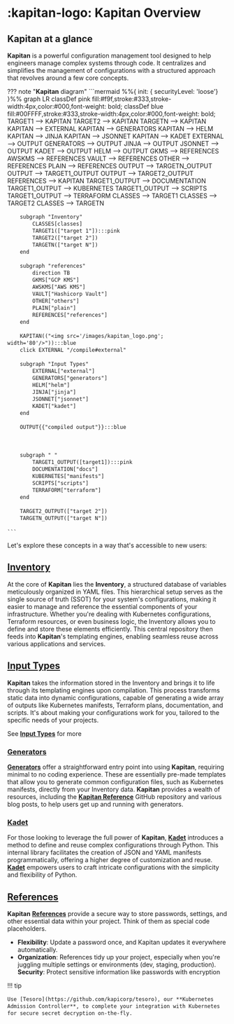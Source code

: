 # :kapitan-logo: **Kapitan Overview**

## **Kapitan** at a glance

**Kapitan** is a powerful configuration management tool designed to help engineers manage complex systems through code. It centralizes and simplifies the management of configurations with a structured approach that revolves around a few core concepts. 

??? note "**Kapitan** diagram"
    ```mermaid
    %%{ init: { securityLevel: 'loose'} }%%
    graph LR
        classDef pink fill:#f9f,stroke:#333,stroke-width:4px,color:#000,font-weight: bold;
        classDef blue fill:#00FFFF,stroke:#333,stroke-width:4px,color:#000,font-weight: bold;
        TARGET1 --> KAPITAN
        TARGET2 --> KAPITAN
        TARGETN --> KAPITAN
        KAPITAN --> EXTERNAL
        KAPITAN --> GENERATORS
        KAPITAN --> HELM
        KAPITAN --> JINJA
        KAPITAN --> JSONNET
        KAPITAN --> KADET
        EXTERNAL --> OUTPUT
        GENERATORS --> OUTPUT
        JINJA --> OUTPUT
        JSONNET --> OUTPUT
        KADET --> OUTPUT
        HELM --> OUTPUT
        GKMS --> REFERENCES
        AWSKMS --> REFERENCES
        VAULT --> REFERENCES
        OTHER --> REFERENCES
        PLAIN --> REFERENCES
        OUTPUT --> TARGETN_OUTPUT
        OUTPUT --> TARGET1_OUTPUT 
        OUTPUT --> TARGET2_OUTPUT 
        REFERENCES --> KAPITAN
        TARGET1_OUTPUT --> DOCUMENTATION 
        TARGET1_OUTPUT --> KUBERNETES
        TARGET1_OUTPUT --> SCRIPTS 
        TARGET1_OUTPUT --> TERRAFORM
        CLASSES --> TARGET1
        CLASSES --> TARGET2
        CLASSES --> TARGETN

        subgraph "Inventory"
            CLASSES[classes]
            TARGET1(["target 1"]):::pink
            TARGET2(["target 2"])
            TARGETN(["target N"])
        end

        subgraph "references"
            direction TB
            GKMS["GCP KMS"]
            AWSKMS["AWS KMS"]
            VAULT["Hashicorp Vault"]
            OTHER["others"]
            PLAIN["plain"]
            REFERENCES["references"]
        end

        KAPITAN(("<img src='/images/kapitan_logo.png'; width='80'/>")):::blue
        click EXTERNAL "/compile#external"

        subgraph "Input Types" 
            EXTERNAL["external"]
            GENERATORS["generators"]
            HELM["helm"]
            JINJA["jinja"]
            JSONNET["jsonnet"]
            KADET["kadet"]
        end

        OUTPUT{{"compiled output"}}:::blue



        subgraph " "
            TARGET1_OUTPUT([target1]):::pink
            DOCUMENTATION["docs"]
            KUBERNETES["manifests"]
            SCRIPTS["scripts"]
            TERRAFORM["terraform"]
        end
        
        TARGET2_OUTPUT(["target 2"])
        TARGETN_OUTPUT(["target N"])

    ```

Let's explore these concepts in a way that's accessible to new users:

## [**Inventory**](/pages/inventory/introduction/)

At the core of **Kapitan** lies the **Inventory**, a structured database of variables meticulously organized in YAML files. 
This hierarchical setup serves as the single source of truth (SSOT) for your system's configurations, making it easier to manage and reference the essential components of your infrastructure. Whether you're dealing with Kubernetes configurations, Terraform resources, or even business logic, the Inventory allows you to define and store these elements efficiently. This central repository then feeds into **Kapitan**'s templating engines, enabling seamless reuse across various applications and services.

## [**Input Types**](/pages/input_types/introduction/)

**Kapitan** takes the information stored in the Inventory and brings it to life through its templating engines upon compilation. This process transforms static data into dynamic configurations, capable of generating a wide array of outputs like Kubernetes manifests, Terraform plans, documentation, and scripts. It's about making your configurations work for you, tailored to the specific needs of your projects.

See [**Input Types**](/pages/input_types/introduction/) for more

### [**Generators**](https://generators.kapitan.dev)

[**Generators**](https://generators.kapitan.dev) offer a straightforward entry point into using **Kapitan**, requiring minimal to no coding experience. These are essentially pre-made templates that allow you to generate common configuration files, such as Kubernetes manifests, directly from your Inventory data. **Kapitan** provides a wealth of resources, including the [**Kapitan Reference**](https://github.com/kapicorp/kapitan-reference) GitHub repository and various blog posts, to help users get up and running with generators.

### [**Kadet**](https://github.com/kapicorp/kapitan-reference)

For those looking to leverage the full power of **Kapitan**, [**Kadet**](https://github.com/kapicorp/kapitan-reference) introduces a method to define and reuse complex configurations through Python. This internal library facilitates the creation of JSON and YAML manifests programmatically, offering a higher degree of customization and reuse. [**Kadet**](https://github.com/kapicorp/kapitan-reference) empowers users to craft intricate configurations with the simplicity and flexibility of Python.

## [**References**](/references)

**Kapitan** [**References**](/references) provide a secure way to store passwords, settings, and other essential data within your project. Think of them as special code placeholders.

* **Flexibility**: Update a password once, and Kapitan updates it everywhere automatically.
* **Organization**: References tidy up your project, especially when you're juggling multiple settings or environments (dev, staging, production).
**Security**: Protect sensitive information like passwords with encryption

!!! tip

    Use [Tesoro](https://github.com/kapicorp/tesoro), our **Kubernetes Admission Controller**, to complete your integration with Kubernetes for secure secret decryption on-the-fly.
